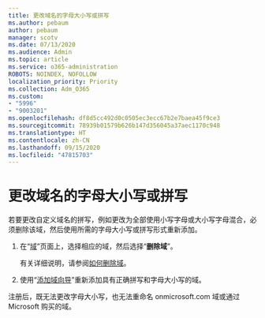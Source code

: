 ```yaml
---
title: 更改域名的字母大小写或拼写
ms.author: pebaum
author: pebaum
manager: scotv
ms.date: 07/13/2020
ms.audience: Admin
ms.topic: article
ms.service: o365-administration
ROBOTS: NOINDEX, NOFOLLOW
localization_priority: Priority
ms.collection: Adm_O365
ms.custom:
- "5996"
- "9003201"
ms.openlocfilehash: df8d5cc492d0c0505ec3ecc67b2e7baea45f9ce3
ms.sourcegitcommit: 78939b01579b626b147d356045a37aec1170c948
ms.translationtype: HT
ms.contentlocale: zh-CN
ms.lasthandoff: 09/15/2020
ms.locfileid: "47815703"
---
```

# <a name="change-a-domain-name-letter-case-or-spelling"></a>更改域名的字母大小写或拼写

若要更改自定义域名的拼写，例如更改为全部使用小写字母或大小写字母混合，必须删除该域，然后使用所需的字母大小写或拼写形式重新添加。

1. 在“[域](https://admin.microsoft.com/Adminportal#/Domains)”页面上，选择相应的域，然后选择“**删除域**”。</br>

    有关详细说明，请参阅[如何删除域](https://docs.microsoft.com/microsoft-365/admin/get-help-with-domains/remove-a-domain?view=o365-worldwide)。

2. 使用“[添加域向导](https://admin.microsoft.com/Adminportal#/Domains/Wizard)”重新添加具有正确拼写和字母大小写的域。

注册后，既无法更改字母大小写，也无法重命名 onmicrosoft.com 域或通过 Microsoft 购买的域。